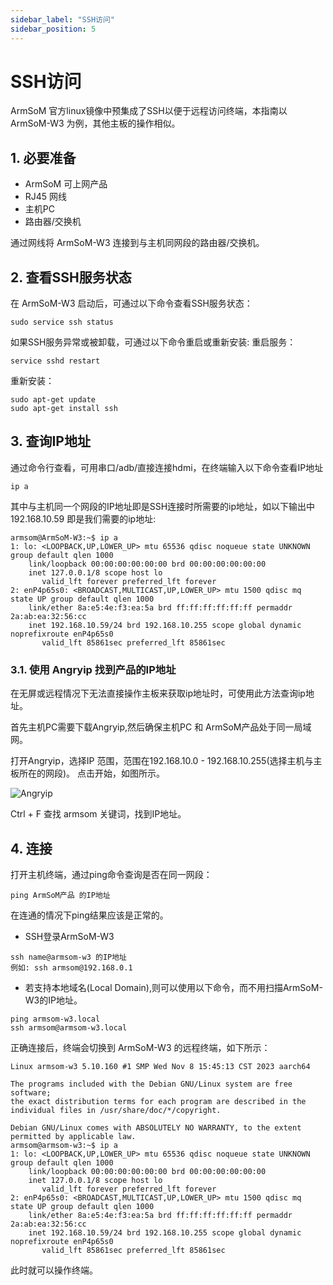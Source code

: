 ```yaml
---
sidebar_label: "SSH访问"
sidebar_position: 5
---
```


# SSH访问
ArmSoM 官方linux镜像中预集成了SSH以便于远程访问终端，本指南以 ArmSoM-W3 为例，其他主板的操作相似。
## 1. 必要准备

* ArmSoM 可上网产品
* RJ45 网线
* 主机PC
* 路由器/交换机

通过网线将 ArmSoM-W3 连接到与主机同网段的路由器/交换机。

## 2. 查看SSH服务状态

在 ArmSoM-W3 启动后，可通过以下命令查看SSH服务状态：
```
sudo service ssh status
```
如果SSH服务异常或被卸载，可通过以下命令重启或重新安装:
重启服务：

```
service sshd restart
```

重新安装：
```
sudo apt-get update
sudo apt-get install ssh
```

## 3. 查询IP地址

通过命令行查看，可用串口/adb/直接连接hdmi，在终端输入以下命令查看IP地址
```
ip a
```

其中与主机同一个网段的IP地址即是SSH连接时所需要的ip地址，如以下输出中 192.168.10.59 即是我们需要的ip地址:

```
armsom@ArmSoM-W3:~$ ip a
1: lo: <LOOPBACK,UP,LOWER_UP> mtu 65536 qdisc noqueue state UNKNOWN group default qlen 1000
    link/loopback 00:00:00:00:00:00 brd 00:00:00:00:00:00
    inet 127.0.0.1/8 scope host lo
       valid_lft forever preferred_lft forever
2: enP4p65s0: <BROADCAST,MULTICAST,UP,LOWER_UP> mtu 1500 qdisc mq state UP group default qlen 1000
    link/ether 8a:e5:4e:f3:ea:5a brd ff:ff:ff:ff:ff:ff permaddr 2a:ab:ea:32:56:cc
    inet 192.168.10.59/24 brd 192.168.10.255 scope global dynamic noprefixroute enP4p65s0
       valid_lft 85861sec preferred_lft 85861sec

```

### 3.1. 使用 Angryip 找到产品的IP地址

在无屏或远程情况下无法直接操作主板来获取ip地址时，可使用此方法查询ip地址。

首先主机PC需要下载Angryip,然后确保主机PC 和 ArmSoM产品处于同一局域网。

打开Angryip，选择IP 范围，范围在192.168.10.0 - 192.168.10.255(选择主机与主板所在的网段)。 点击开始，如图所示。

![Angryip](/img/general-tutorial/Angryip.png)

Ctrl + F 查找 armsom 关键词，找到IP地址。


## 4. 连接

打开主机终端，通过ping命令查询是否在同一网段：
```
ping ArmSoM产品 的IP地址
```
在连通的情况下ping结果应该是正常的。

* SSH登录ArmSoM-W3

```
ssh name@armsom-w3 的IP地址
例如: ssh armsom@192.168.0.1
```

* 若支持本地域名(Local Domain),则可以使用以下命令，而不用扫描ArmSoM-W3的IP地址。

```
ping armsom-w3.local
ssh armsom@armsom-w3.local
```

正确连接后，终端会切换到 ArmSoM-W3 的远程终端，如下所示：
```
Linux armsom-w3 5.10.160 #1 SMP Wed Nov 8 15:45:13 CST 2023 aarch64

The programs included with the Debian GNU/Linux system are free software;
the exact distribution terms for each program are described in the
individual files in /usr/share/doc/*/copyright.

Debian GNU/Linux comes with ABSOLUTELY NO WARRANTY, to the extent
permitted by applicable law.
armsom@armsom-w3:~$ ip a
1: lo: <LOOPBACK,UP,LOWER_UP> mtu 65536 qdisc noqueue state UNKNOWN group default qlen 1000
    link/loopback 00:00:00:00:00:00 brd 00:00:00:00:00:00
    inet 127.0.0.1/8 scope host lo
       valid_lft forever preferred_lft forever
2: enP4p65s0: <BROADCAST,MULTICAST,UP,LOWER_UP> mtu 1500 qdisc mq state UP group default qlen 1000
    link/ether 8a:e5:4e:f3:ea:5a brd ff:ff:ff:ff:ff:ff permaddr 2a:ab:ea:32:56:cc
    inet 192.168.10.59/24 brd 192.168.10.255 scope global dynamic noprefixroute enP4p65s0
       valid_lft 85861sec preferred_lft 85861sec
```

此时就可以操作终端。